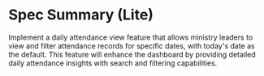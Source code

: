 # Spec Summary (Lite)

Implement a daily attendance view feature that allows ministry leaders to view and filter attendance records for specific dates, with today's date as the default. This feature will enhance the dashboard by providing detailed daily attendance insights with search and filtering capabilities. 